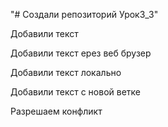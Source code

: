 "# Создали репозиторий Урок3_3" 

Добавили текст

Добавили текст ерез веб брузер

Добавили текст локально

Добавили текст с новой ветке

Разрешаем конфликт
